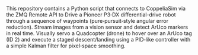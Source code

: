This repository contains a Python script that connects to CoppeliaSim via the ZMQ Remote API to Drive a Pioneer P3‑DX differential-drive robot through a sequence of waypoints (pure‑pursuit‑style angular error reduction). Stream images from a vision sensor and detect ArUco markers in real time. Visually servo a Quadcopter (drone) to hover over an ArUco tag (ID 2) and execute a staged descent/landing using a PID‑like controller with a simple Kalman filter for pixel‑space smoothing.
